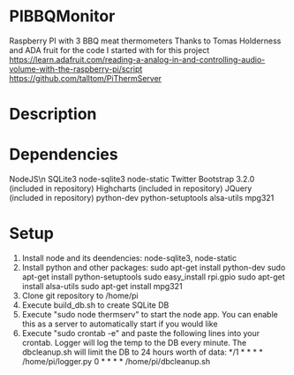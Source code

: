 PIBBQMonitor
============

Raspberry PI with 3 BBQ meat thermometers
Thanks to Tomas Holderness and ADA fruit for the code I started with for this project
https://learn.adafruit.com/reading-a-analog-in-and-controlling-audio-volume-with-the-raspberry-pi/script
https://github.com/talltom/PiThermServer


Description
============


Dependencies
============
NodeJS\n
SQLite3
node-sqlite3
node-static
Twitter Bootstrap 3.2.0 (included in repository)
Highcharts (included in repository)
JQuery (included in repository)
python-dev
python-setuptools
alsa-utils
mpg321

Setup
============
1.  Install node and its deendencies: node-sqlite3, node-static
2.  Install python and other packages: 
    sudo apt-get install python-dev
    sudo apt-get install python-setuptools
    sudo easy_install rpi.gpio
    sudo apt-get install alsa-utils
    sudo apt-get install mpg321
3.  Clone git repository to /home/pi
4.  Execute build_db.sh to create SQLite DB
5.  Execute "sudo node thermserv" to start the node app.  You can enable this as a server to automatically start if you would like
6.  Execute "sudo crontab -e" and paste the following lines into your crontab.  Logger will log the temp to the DB every minute. The dbcleanup.sh will limit the DB to 24 hours worth of data:
      */1 * * * * /home/pi/logger.py
      0 * * * * /home/pi/dbcleanup.sh

